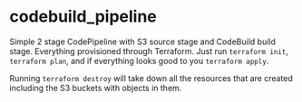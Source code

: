 # codebuild_pipeline

Simple 2 stage CodePipeline with S3 source stage and CodeBuild build stage. Everything provisioned through Terraform. Just run `terraform init`,
`terraform plan`, and if everything looks good to you `terraform apply`.

Running `terraform destroy` will take down all the resources that are created including the S3 buckets with objects in them.
